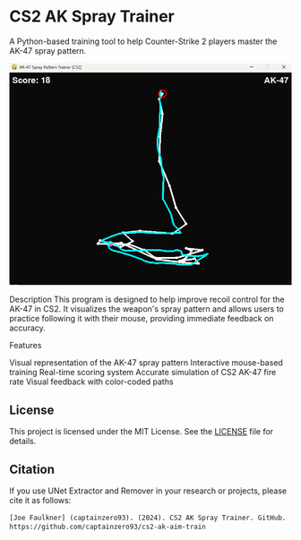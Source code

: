 # CS2 AK Spray Trainer

A Python-based training tool to help Counter-Strike 2 players master the AK-47 spray pattern.
<p align="center">
  <img src="GUI.png" alt="Example image of the CS2 AK Spray Trainer program.">
</p>
Description
This program is designed to help improve recoil control for the AK-47 in CS2. It visualizes the weapon's spray pattern and allows users to practice following it with their mouse, providing immediate feedback on accuracy.

Features

Visual representation of the AK-47 spray pattern
Interactive mouse-based training
Real-time scoring system
Accurate simulation of CS2 AK-47 fire rate
Visual feedback with color-coded paths

## License

This project is licensed under the MIT License. See the [LICENSE](LICENSE) file for details.

## Citation

If you use UNet Extractor and Remover in your research or projects, please cite it as follows:

```
[Joe Faulkner] (captainzero93). (2024). CS2 AK Spray Trainer. GitHub. https://github.com/captainzero93/cs2-ak-aim-train
```
